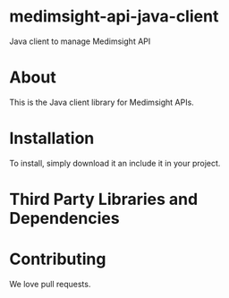 # medimsight-api-java-client
Java client to manage Medimsight API

# About
This is the Java client library for Medimsight APIs. 

# Installation
To install, simply download it an include it in your project.

# Third Party Libraries and Dependencies

# Contributing
We love pull requests.